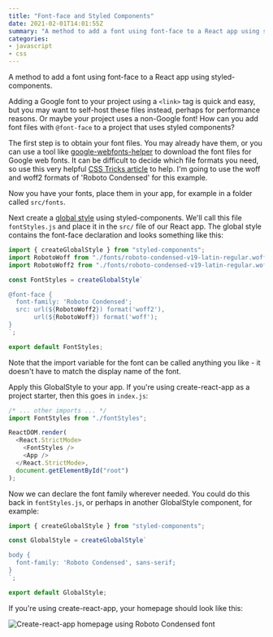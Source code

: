 ```yaml
---
title: "Font-face and Styled Components"
date: 2021-02-01T14:01:55Z
summary: "A method to add a font using font-face to a React app using styled-components."
categories:
- javascript
- css
---
```


A method to add a font using font-face to a React app using styled-components.

Adding a Google font to your project using a `<link>` tag is quick and easy, but you may want to self-host these files instead, perhaps for performance reasons. Or maybe your project uses a non-Google font! How can you add font files with `@font-face` to a project that uses styled components?

The first step is to obtain your font files. You may already have them, or you can use a tool like [google-webfonts-helper](https://google-webfonts-helper.herokuapp.com/fonts) to download the font files for Google web fonts. It can be difficult to decide which file formats you need, so use this very helpful [CSS Tricks article](https://css-tricks.com/snippets/css/using-font-face/) to help. I'm going to use the woff and woff2 formats of 'Roboto Condensed' for this example.

Now you have your fonts, place them in your app, for example in a folder called `src/fonts`.

Next create a [global style](https://scalablecss.com/styled-components-global-styles/) using styled-components. We'll call this file `fontStyles.js` and place it in the `src/` file of our React app. The global style contains the font-face declaration and looks something like this:

```js
import { createGlobalStyle } from "styled-components";
import RobotoWoff from "./fonts/roboto-condensed-v19-latin-regular.woff";
import RobotoWoff2 from "./fonts/roboto-condensed-v19-latin-regular.woff2";

const FontStyles = createGlobalStyle`

@font-face {
  font-family: 'Roboto Condensed';
  src: url(${RobotoWoff2}) format('woff2'),
       url(${RobotoWoff}) format('woff');
}
`;

export default FontStyles;
```

Note that the import variable for the font can be called anything you like - it doesn't have to match the display name of the font.

Apply this GlobalStyle to your app. If you're using create-react-app as a project starter, then this goes in `index.js`:

```js
/* ... other imports ... */
import FontStyles from "./fontStyles";

ReactDOM.render(
  <React.StrictMode>
    <FontStyles />
    <App />
  </React.StrictMode>,
  document.getElementById("root")
);
```

Now we can declare the font family wherever needed. You could do this back in `fontStyles.js`, or perhaps in another GlobalStyle component, for example:

```js
import { createGlobalStyle } from "styled-components";

const GlobalStyle = createGlobalStyle`

body {
  font-family: 'Roboto Condensed', sans-serif;
}
`;

export default GlobalStyle;
```

If you're using create-react-app, your homepage should look like this:

![Create-react-app homepage using Roboto Condensed font](/images/create-react-app-roboto-font.png)